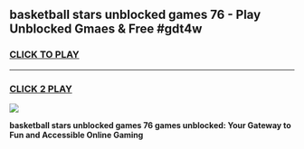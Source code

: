 
## basketball stars unblocked games 76 - Play Unblocked Gmaes & Free #gdt4w
<h3>
<a href="https://premium.freeplayer.one?title=basketball_stars_unblocked_games_76&ref=03M">CLICK TO PLAY</a></h3>
<hr>

<h3>
<a href="https://premium.freeplayer.one?title=basketball_stars_unblocked_games_76&ref=03M">CLICK 2 PLAY</a>
  
</h3>

<a href="https://premium.freeplayer.one?title=basketball_stars_unblocked_games_76&ref=03M"><img src="https://clearcache.store/games.png"></a>


**basketball stars unblocked games 76 games unblocked: Your Gateway to Fun and Accessible Online Gaming**
